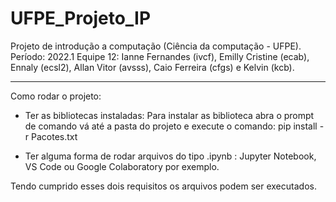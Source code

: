 # UFPE_Projeto_IP
Projeto de introdução a computação (Ciência da computação - UFPE).
Período: 2022.1
Equipe 12: Ianne Fernandes (ivcf), Emilly Cristine (ecab), Ennaly (ecsl2), Allan Vitor (avsss), Caio Ferreira (cfgs) e Kelvin (kcb).

-----------------------------------------------------------------------------------------------------------------------------------------------------------------

Como rodar o projeto:
- Ter as bibliotecas instaladas:
  Para instalar as biblioteca abra o prompt de comando vá até a pasta do projeto e execute o comando: pip install -r Pacotes.txt

- Ter alguma forma de rodar arquivos do tipo .ipynb :
  Jupyter Notebook, VS Code ou Google Colaboratory por exemplo.

Tendo cumprido esses dois requisitos os arquivos podem ser executados.
